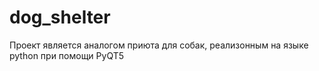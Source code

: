 # dog_shelter
Проект является аналогом приюта для собак, реализонным на языке python при помощи PyQT5
